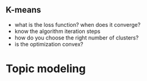 
## K-means

- what is the loss function? when does it converge?
- know the algorithm iteration steps
- how do you choose the right number of clusters?
- is the optimization convex?


# Topic modeling
